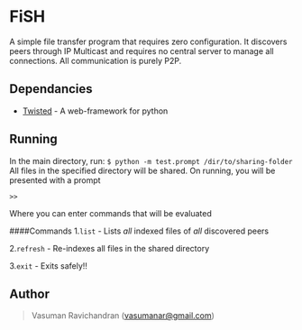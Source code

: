 FiSH
=====

A simple file transfer program that requires zero configuration. It discovers peers through IP Multicast and requires no central server to manage all connections. All communication is purely P2P.

Dependancies
---------
- [Twisted][twisted-python] - A web-framework for python


Running 
-------
In the main directory, run:
`$ python -m test.prompt /dir/to/sharing-folder`
All files in the specified directory will be shared.
On running, you will be presented with a prompt 

`>>`

Where you can enter commands that will be evaluated

####Commands
1.`list` - Lists *all* indexed files of *all* discovered peers

2.`refresh` - Re-indexes all files in the shared directory

3.`exit` - Exits safely!!

Author
------
>Vasuman Ravichandran (<vasumanar@gmail.com>)

[twisted-python]:http://twistedmatrix.com/trac/